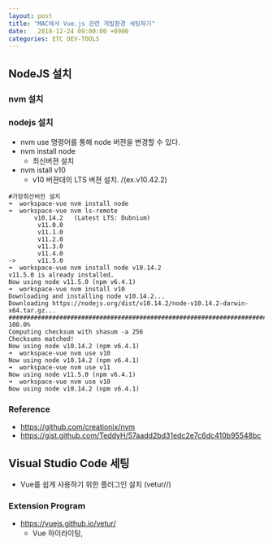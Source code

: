 ```yaml
---
layout: post
title: "MAC에서 Vue.js 관련 개발환경 세팅하기"
date:   2018-12-24 09:00:00 +0900
categories: ETC DEV-TOOLS
---
```


## NodeJS 설치
### nvm 설치 
### nodejs 설치 
 - nvm use 명령어를 통해 node 버젼을 변경할 수 있다.
 - nvm install node
    - 최신버젼 설치 
 - nvm istall v10
    - v10 버젼대의 LTS 버젼 설치. /(ex.v10.42.2)
~~~
#가장최산버전 설치
➜  workspace-vue nvm install node
➜  workspace-vue nvm ls-remote
       v10.14.2   (Latest LTS: Dubnium)
        v11.0.0
        v11.1.0
        v11.2.0
        v11.3.0
        v11.4.0
->      v11.5.0
➜  workspace-vue nvm install node v10.14.2
v11.5.0 is already installed.
Now using node v11.5.0 (npm v6.4.1)
➜  workspace-vue nvm install v10
Downloading and installing node v10.14.2...
Downloading https://nodejs.org/dist/v10.14.2/node-v10.14.2-darwin-x64.tar.gz...
######################################################################## 100.0%
Computing checksum with shasum -a 256
Checksums matched!
Now using node v10.14.2 (npm v6.4.1)
➜  workspace-vue nvm use v10
Now using node v10.14.2 (npm v6.4.1)
➜  workspace-vue nvm use v11
Now using node v11.5.0 (npm v6.4.1)
➜  workspace-vue nvm use v10
Now using node v10.14.2 (npm v6.4.1)

~~~

### Reference
 - https://github.com/creationix/nvm
 - https://gist.github.com/TeddyH/57aadd2bd31edc2e7c6dc410b95548bc


## Visual Studio Code 세팅
 - Vue를 쉽게 사용하기 위한 플러그인 설치 (vetur//)
### Extension Program
 - https://vuejs.github.io/vetur/
    - Vue 하이라이팅, 